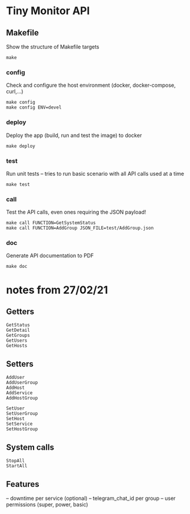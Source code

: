 # Tiny Monitor API

## Makefile

Show the structure of Makefile targets
```
make
```

### config

Check and configure the host environment (docker, docker-compose, curl,...)
```
make config
make config ENV=devel
```

### deploy

Deploy the app (build, run and test the image) to docker
```
make deploy
```

### test

Run unit tests – tries to run basic scenario with all API calls used at a time 
```
make test
```

### call

Test the API calls, even ones requiring the JSON payload!
```
make call FUNCTION=GetSystemStatus
make call FUNCTION=AddGroup JSON_FILE=test/AddGroup.json
```

### doc

Generate API documentation to PDF
```
make doc
```

# notes from 27/02/21

## Getters

```
GetStatus
GetDetail
GetGroups
GetUsers
GetHosts
```

## Setters

```
AddUser
AddUserGroup
AddHost
AddService
AddHostGroup

SetUser
SetUserGroup
SetHost
SetService
SetHostGroup
```

## System calls

```
StopAll
StartAll
```

## Features

– downtime per service (optional)
– telegram_chat_id per group
– user permissions (super, power, basic)
